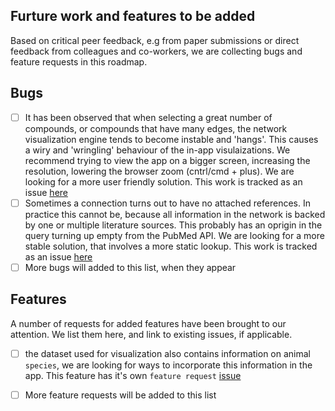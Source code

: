 ## Furture work and features to be added
Based on critical peer feedback, e.g from paper submissions or direct feedback from colleagues and co-workers, we are collecting bugs and feature requests in this roadmap.

## Bugs

 - [ ] It has been observed that when selecting a great number of compounds, or compounds that have many edges, the network visualization engine tends to become instable and 'hangs'. This causes a wiry and 'wringling' behaviour of the in-app visulaizations. We recommend trying to view the app on a bigger screen, increasing the resolution, lowering the browser zoom (cntrl/cmd + plus). We are looking for a more user friendly solution. This work is tracked as an issue
[here](https://github.com/ontox-project/xploreaop/issues/3) 
- [ ] Sometimes a connection turns out to have no attached references. In practice this cannot be, because all information in the network is backed by one or multiple literature sources. This probably has an oprigin in the query turning up empty from the PubMed API. We are looking for a more stable solution, that involves a more static lookup. This work is tracked as an issue [here](https://github.com/ontox-project/xploreaop/issues/4)
 - [ ] More bugs will added to this list, when they appear

## Features
A number of requests for added features have been brought to our attention. We list them here, and link to existing issues, if applicable.

 - [ ] the dataset used for visualization also contains information on animal `species`, we are looking for ways to incorporate this information in the app. This feature has it's own `feature request` [issue](https://github.com/ontox-project/xploreaop/issues/5)
 - [ ] More feature requests will be added to this list


